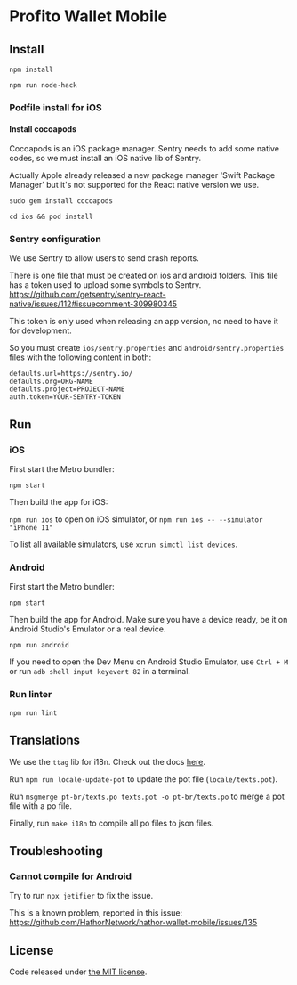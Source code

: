 # Profito Wallet Mobile

## Install

`npm install`

`npm run node-hack`

### Podfile install for iOS

#### Install cocoapods

Cocoapods is an iOS package manager. Sentry needs to add some native codes, so we must install an iOS native lib of Sentry.

Actually Apple already released a new package manager 'Swift Package Manager' but it's not supported for the React native version we use.

`sudo gem install cocoapods`

`cd ios && pod install`

### Sentry configuration

We use Sentry to allow users to send crash reports.

There is one file that must be created on ios and android folders. This file has a token used to upload some symbols to Sentry.
https://github.com/getsentry/sentry-react-native/issues/112#issuecomment-309980345

This token is only used when releasing an app version, no need to have it for development.

So you must create `ios/sentry.properties` and `android/sentry.properties` files with the following content in both:

```
defaults.url=https://sentry.io/
defaults.org=ORG-NAME
defaults.project=PROJECT-NAME
auth.token=YOUR-SENTRY-TOKEN
```

## Run

### iOS

First start the Metro bundler:

`npm start`

Then build the app for iOS:

`npm run ios` to open on iOS simulator, or `npm run ios -- --simulator "iPhone 11"`

To list all available simulators, use `xcrun simctl list devices`.

### Android

First start the Metro bundler:

`npm start`

Then build the app for Android. Make sure you have a device ready, be it on Android Studio's Emulator or a real device.

`npm run android`

If you need to open the Dev Menu on Android Studio Emulator, use `Ctrl + M` or run `adb shell input keyevent 82` in a terminal.

### Run linter

`npm run lint`

## Translations

We use the `ttag` lib for i18n. Check out the docs [here](https://ttag.js.org/docs/quickstart.html).

Run `npm run locale-update-pot` to update the pot file (`locale/texts.pot`).

Run `msgmerge pt-br/texts.po texts.pot -o pt-br/texts.po` to merge a pot file with a po file.

Finally, run `make i18n` to compile all po files to json files.

## Troubleshooting

### Cannot compile for Android

Try to run `npx jetifier` to fix the issue.

This is a known problem, reported in this issue: https://github.com/HathorNetwork/hathor-wallet-mobile/issues/135

## License

Code released under [the MIT license](https://github.com/HathorNetwork/hathor-wallet-mobile/blob/master/LICENSE).
